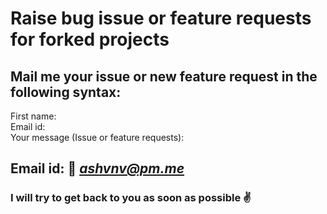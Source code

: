 # Raise bug issue or feature requests for forked projects

## Mail me your issue or new feature request in the following syntax:
First name:<br>
Email id:<br>
Your message (Issue or feature requests):<br>

## Email id: 📧 *ashvnv@pm.me*

### I will try to get back to you as soon as possible ✌
